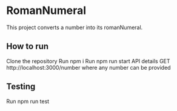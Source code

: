 # RomanNumeral
This project converts a number into its romanNumeral.

## How to run
Clone the repository
Run npm i
Run npm run start
API details
GET http://localhost:3000/number
where any number can be provided

## Testing
Run npm run test
